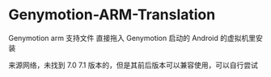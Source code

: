 # Genymotion-ARM-Translation
Genymotion arm 支持文件
直接拖入 Genymotion 启动的 Android 的虚拟机里安装



来源网络，未找到 7.0 7.1 版本的，但是其前后版本可以兼容使用，可以自行尝试


